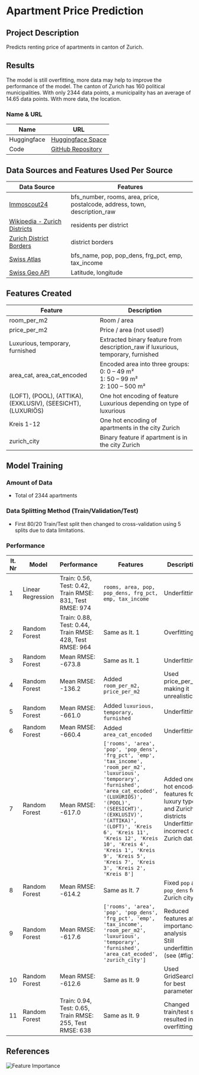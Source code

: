 # Apartment Price Prediction

## Project Description

Predicts renting price of apartments in canton of Zurich.

## Results

The model is still overfitting, more data may help to improve the performance of the model. The canton of Zurich has 160 political municipalities. With only 2344 data points, a municipality has an average of 14.65 data points. With more data, the location.

### Name & URL

| Name          | URL |
|--------------|----|
| Huggingface  | [Huggingface Space](https://huggingface.co/spaces/kuhs/apartment) |
| Code         | [GitHub Repository](https://github.com/bkuehnis/ai-application-apartment-prediction/tree/main) |

## Data Sources and Features Used Per Source

| Data Source | Features |
|-------------|----------|
| [Immoscout24](https://www.immoscout24.ch/) | bfs_number, rooms, area, price, postalcode, address, town, description_raw |
| [Wikipedia - Zurich Districts](https://de.wikipedia.org/wiki/Stadtteile_der_Stadt_Z%C3%BCrich) | residents per district |
| [Zurich District Borders](https://www.stadt-zuerich.ch/geodaten/download/Statistische_Quartiere) | district borders |
| [Swiss Atlas](https://www.atlas.bfs.admin.ch/maps/13/de/18055_75_3501_70/27876.html) | bfs_name, pop, pop_dens, frg_pct, emp, tax_income |
| [Swiss Geo API](https://api3.geo.admin.ch/services/sdiservices.html) | Latitude, longitude |

## Features Created

| Feature | Description |
|---------|-------------|
| room_per_m2 | Room / area |
| price_per_m2 | Price / area (not used!) |
| Luxurious, temporary, furnished | Extracted binary feature from description_raw if luxurious, temporary, furnished |
| area_cat, area_cat_encoded | Encoded area into three groups:<br>0: 0 – 49 m²<br>1: 50 – 99 m²<br>2: 100 – 500 m² |
| (LOFT), (POOL), (ATTIKA), (EXKLUSIV), (SEESICHT), (LUXURIÖS) | One hot encoding of feature Luxurious depending on type of luxurious |
| Kreis 1-12 | One hot encoding of apartments in the city Zurich |
| zurich_city | Binary feature if apartment is in the city Zurich |

## Model Training

### Amount of Data

- Total of 2344 apartments

### Data Splitting Method (Train/Validation/Test)

- First 80/20 Train/Test split then changed to cross-validation using 5 splits due to data limitations.

### Performance

| It. Nr | Model | Performance | Features | Description |
|--------|--------|-------------|------------|---------------|
| 1 | Linear Regression | Train: 0.56, Test: 0.42, <br>Train RMSE: 831, Test RMSE: 974 | `rooms, area, pop, pop_dens, frg_pct, emp, tax_income` | Underfitting |
| 2 | Random Forest | Train: 0.88, Test: 0.44, <br>Train RMSE: 428, Test RMSE: 964 | Same as It. 1 | Overfitting |
| 3 | Random Forest | Mean RMSE: -673.8 | Same as It. 1 | Underfitting |
| 4 | Random Forest | Mean RMSE: -136.2 | Added `room_per_m2, price_per_m2` | Used price_per_m2, making it unrealistic |
| 5 | Random Forest | Mean RMSE: -661.0 | Added `luxurious, temporary, furnished` | Underfitting |
| 6 | Random Forest | Mean RMSE: -660.4 | Added `area_cat_encoded` | Underfitting |
| 7 | Random Forest | Mean RMSE: -617.0 | `['rooms', 'area', 'pop', 'pop_dens', 'frg_pct', 'emp', 'tax_income', 'room_per_m2', 'luxurious', 'temporary', 'furnished', 'area_cat_ecoded', '(LUXURIÖS)',  '(POOL)', '(SEESICHT)',  '(EXKLUSIV)', '(ATTIKA)', '(LOFT)', 'Kreis 6', 'Kreis 11', 'Kreis 12', 'Kreis 10', 'Kreis 4', 'Kreis 1', 'Kreis 9', 'Kreis 5', 'Kreis 7', 'Kreis 3', 'Kreis 2', 'Kreis 8']` | Added one-hot encoded features for luxury types and Zurich districts <br> Underfitting, incorrect city Zurich data |
| 8 | Random Forest | Mean RMSE: -614.2 | Same as It. 7 | Fixed `pop` and `pop_dens` for Zurich city |
| 9 | Random Forest | Mean RMSE: -617.6 | `['rooms', 'area', 'pop', 'pop_dens', 'frg_pct', 'emp', 'tax_income', 'room_per_m2', 'luxurious', 'temporary', 'furnished', 'area_cat_ecoded', 'zurich_city']` | Reduced features after importance analysis <br> Still underfitting (see (#fig1)
| 10 | Random Forest | Mean RMSE: -612.6 | Same as It. 9 | Used GridSearch for best parameters |
| 11 | Random Forest | Train: 0.94, Test: 0.65, Train RMSE: 255, Test RMSE: 638 | Same as It. 9 | Changed train/test split, resulted in overfitting |

## References

![Feature Importance](doc/feature_importance.png "Feature Importance")<span id="fig1"></span>
